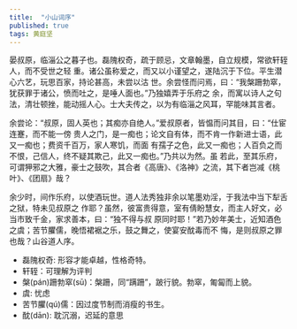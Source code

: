 ```yaml
---
title:  "小山词序"
published: true
tags: 黄庭坚
---
```


晏叔原，临淄公之暮子也。磊隗权奇，疏于顾忌，文章翰墨，自立规模，常欲轩轾人，而不受世之轻
重。诸公虽称爱之，而又以小谨望之，遂陆沉于下位。平生潜心六艺，玩思百家，持论甚高，未尝以沽
世。余尝怪而问焉，曰：“我槃跚勃窣，犹获罪于诸公，愤而吐之，是唾人面也。”乃独嬉弄于乐府之
余，而寓以诗人之句法，清壮顿挫，能动摇人心。士大夫传之，以为有临淄之风耳，罕能味其言者。

余尝论：“叔原，固人英也；其痴亦自绝人。”爱叔原者，皆愠而问其目，曰：“仕宦连蹇，而不能一傍
贵人之门，是一痴也；论文自有体，而不肯一作新进士语，此又一痴也；费资千百万，家人寒饥，而面
有孺子之色，此又一痴也；人百负之而不恨，己信人，终不疑其欺己，此又一痴也。”乃共以为然。虽
若此，至其乐府，可谓狎邪之大雅，豪士之鼓吹，其合者《高唐》、《洛神》之流，其下者岂减《桃
叶》、《团扇》哉？

余少时，间作乐府，以使酒玩世。道人法秀独非余以笔墨劝淫，于我法中当下犁舌之狱，特未见叔原之
作耶？虽然，彼富贵得意，室有倩盼慧女，而主人好文，必当市致千金，家求善本，曰：“独不得与叔
原同时耶！”若乃妙年美士，近知酒色之虞；苦节臞儒，晚悟裙裾之乐，鼓之舞之，使宴安酖毒而不
悔，是则叔原之罪也哉？山谷道人序。

- 磊隗权奇: 形容才能卓越，性格奇特。
- 轩轾：可理解为评判
- 槃(pán)跚勃窣(sū)：槃跚，同“蹒跚”，跛行貌。勃窣，匍匐而上貌。
- 虞: 忧虑
- 苦节臞(qú)儒：因过度节制而消瘦的书生。
- 酖(dān): 耽沉溺，迟延的意思
